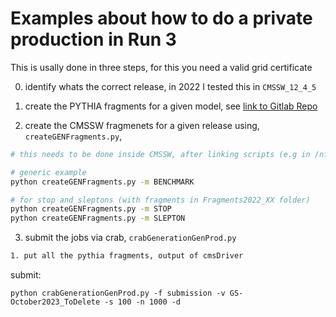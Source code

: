 # Examples about how to do a private production in Run 3 

This is usally done in three steps, for this you need a valid grid certificate

0. identify whats the correct release, in 2022 I tested this in `CMSSW_12_4_5`

1. create the PYTHIA fragments for a given model, see [link to Gitlab Repo](https://gitlab.cern.ch/DisplacedDimuons/DisplacedDimuons/-/tree/master/SignalSamples?ref_type=heads)

2. create the CMSSW fragmenets for a given release using, `createGENFragments.py`, 

```bash
# this needs to be done inside CMSSW, after linking scripts (e.g in /nfs/cms/escalante/Displaced2023/CMSSW_12_4_5/src/Production)

# generic example
python createGENFragments.py -m BENCHMARK

# for stop and sleptons (with fragments in Fragments2022_XX folder)
python createGENFragments.py -m STOP
python createGENFragments.py -m SLEPTON

```

3. submit the jobs via crab, `crabGenerationGenProd.py`

```bash
1. put all the pythia fragments, output of cmsDriver
```

submit: 

`python crabGenerationGenProd.py -f submission -v GS-October2023_ToDelete -s 100 -n 1000 -d`

